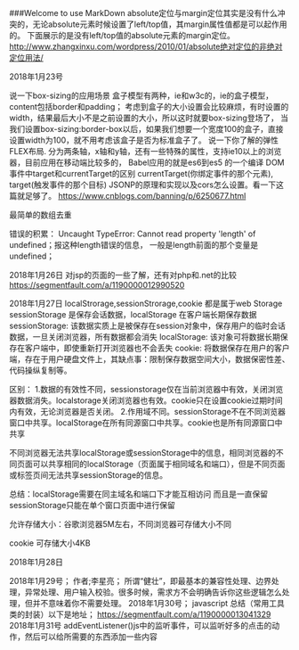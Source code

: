 ###Welcome to use MarkDown
absolute定位与margin定位其实是没有什么冲突的，无论absolute元素时候设置了left/top值，其margin属性值都是可以起作用的。
下面展示的是没有left/top值的absolute元素的margin定位。
http://www.zhangxinxu.com/wordpress/2010/01/absolute绝对定位的非绝对定位用法/

2018年1月23号

说一下box-sizing的应用场景
盒子模型有两种，ie和w3c的，ie的盒子模型，content包括border和padding；
考虑到盒子的大小设置会比较麻烦，有时设置的width，结果最后大小不是之前设置的大小，所以这时就要box-sizing登场了，
当我们设置box-sizing:border-box以后，如果我们想要一个宽度100的盒子，直接设置width为100，就不用考虑该盒子是否为标准盒子了。
说一下你了解的弹性FLEX布局.
分为两条轴，x轴和y轴，还有一些特殊的属性，支持ie10以上的浏览器，目前应用在移动端比较多的，
Babel应用的就是es6到es5 的一个编译
DOM事件中target和currentTarget的区别
currentTarget(你绑定事件的那个元素), target(触发事件的那个目标) 
JSONP的原理和实现以及cors怎么设置。看一下这篇就足够了。
https://www.cnblogs.com/banning/p/6250677.html

最简单的数组去重

<script type="text/javascript">
	var bb;
	var aa=[1,2,3,1,'a',1,'a']
	  bb=aa.filter(function(ele,index,array){
	  	console.log(ele,index,array)
    return index===array.indexOf(ele)
   })
	  console.log(bb)
</script>

错误的积累：
Uncaught TypeError: Cannot read property 'length' of undefined；报这种length错误的信息，
一般是length前面的那个变量是undefined；

2018年1月26日
对jsp的页面的一些了解，还有对php和.net的比较
https://segmentfault.com/a/1190000012990520

2018年1月27日
localStrorage,sessionStrorage,cookie 都是属于web Storage
sessionStorage 是保存会话数据，localStorage 在客户端长期保存数据
sessionStorage: 该数据实质上是被保存在session对象中，保存用户的临时会话数据，一旦关闭浏览器，所有数据都会消失
localStorage: 该对象可将数据长期保存在客户端中，即使重新打开浏览器也不会丢失
cookie: 将数据保存在用户的客户端，存在于用户硬盘文件上，其缺点事：限制保存数据空间大小，数据保密性差、代码操纵复制等。
 
区别：
1.数据的有效性不同，sessionstorage仅在当前浏览器中有效，关闭浏览器数据消失。localstorage关闭浏览器也有效。cookie只在设置cookie过期时间内有效，无论浏览器是否关闭。
2.作用域不同。sessionStorage不在不同浏览器窗口中共享。localStorage在所有同源窗口中共享。cookie也是所有同源窗口中共享
 
不同浏览器无法共享localStorage或sessionStorage中的信息，相同浏览器的不同页面可以共享相同的localStorage（页面属于相同域名和端口），但是不同页面或标签页间无法共享sessionStorage的信息。
 
总结：localStorage需要在同主域名和端口下才能互相访问 而且是一直保留
sessionStorage只能在单个窗口页面中进行保留
 
允许存储大小：谷歌浏览器5M左右，不同浏览器可存储大小不同
 
cookie 可存储大小4KB

2018年1月28日

<script type="text/javascript">
	 判断数组里面的最大值,并显示这个值的name;
	 var aa;
	 var arr=[{a:7},{b:2},{c:0},{d:5},{e:1}];
	 aa=arr.sort(function(item1,item2){
    return item2[Object.keys(item2)[0]]-item1[Object.keys(item1)[0]]
  })[0] 
  console.log(aa,32)
</script>


2018年1月29号；
作者;李星亮；
所谓“健壮”，即最基本的兼容性处理、边界处理，异常处理、用户输入校验。很多时候，需求方不会明确告诉你这些逻辑怎么处理，但并不意味着你不需要处理。
2018年1月30号；
javascript 总结（常用工具类的封装）以下是地址；
https://segmentfault.com/a/1190000013041329
2018年1月31号
addEventListener()js中的监听事件，可以监听好多的点击的动作，然后可以给所需要的东西添加一些内容
